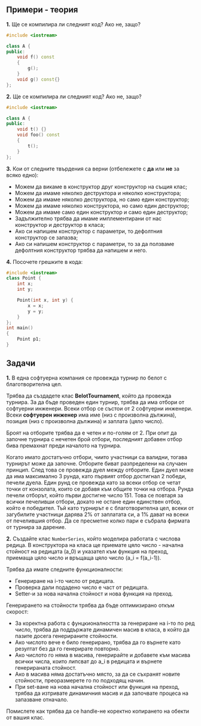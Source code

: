 ## Примери - теория

**1.** Ще се компилира ли следният код? Ако не, защо?
```c++
#include <iostream>

class A {
public:
    void f() const
    {
        g();
    }
    void g() const{}
};
```

**2.** Ще се компилира ли следният код? Ако не, защо?
```c++
#include <iostream>

class A {
public:
    void t() {}
    void foo() const
    {
        t();
    }
};
```

**3.** Кои от следните твърдения са верни (отбележете с **да** или **не** за всяко едно):
 - Можем да викаме в конструктор друг конструктор на същия клас;
 - Можем да имаме няколко деструктора и няколко конструктора;
 - Можем да имаме няколко деструктора, но само един конструктор;
 - Можем да имаме няколко конструктора, но само един деструктор;
 - Можем да имаме само един конструктор и само един деструктор;
 - Задължително трябва да имаме имплементирани от нас конструктор и деструктор в класа;
 - Ако си напишем конструктор с параметри, то дефолтния конструктор се запазва;
 - Ако си напишем конструктор с параметри, то за да ползваме дефолтния конструктор трябва да напишем и него.


**4.** Посочете грешките в кода:
```c++
#include <iostream>
class Point {
    int x;
    int y;

    Point(int x, int y) {
        x = x;
        y = y;
    }
};
int main()
{
    Point p1;
}
```

## Задачи

**1.** В една софтуерна компания се провежда турнир по белот с благотворителна цел.

Трябва да създадете клас **BelotTournament**, който да провежда турнира.
За да бъде проведен един турнир, трябва да има отбори от софтуерни инженери. Всеки отбор се състои от 2 софтуерни инженери. Всеки **софтуерен инженер** има име (низ с произволна дължина), позиция (низ с произволна дължина) и заплата (цяло число). 

Броят на отборите трябва да е четен и по-голям от 2. При опит да започне турнира с нечетен брой отбори, последният добавен отбор бива премахнат преди началото на турнира.

Когато имато достатъчно отбори, чиито участници са валидни, тогава турнирът може да започне. Отборите биват разпределени на случаен принцип. След това се провежда дуел между отборите. Един дуел може да има максимално 3 рунда, като първият отбор достигнал 2 победи, печели дуела. Един рунд се провежда като за всеки отбор се четат точки от конзолата, които се добавя към общите точки на отбора. Рунда печели отборът, който първи достигне число 151. Това се повтаря за всички печеливши отбори, докато не остане един единствен отбор, който е победител. Тъй като турнирът е с благотворителна цел, всеки от загубилите участници дарява 2% от заплатата си, а 1% дават на всеки от печелившия отбор. Да се пресметне колко пари е събрала фирмата от турнира за дарение.

**2.** Създайте клас `NumberSeries`, който моделира работата с числова редица. В конструктора на класа ще приемате цяло число - начална стойност на редицата (a_0) и указател към функция на преход, приемаща цяло число и връщаща цяло число (a_i = f(a_i-1)).

Трябва да имате следните функционалности:
* Генериране на i-то число от редицата.
* Проверка дали подадено число е част от редицата.
* Setter-и за нова начална стойност и нова функция на преход.

Генерирането на стойности трябва да бъде оптимизирано откъм скорост:
* За коректна работа с фунцкионалността за генериране на i-то по ред число, трябва да поддържате динамичен масив в класа, в който да пазите досега генерираните стойности.
* Ако числото вече е било генерирано, трябва да го върнете като резултат без да го генерирате повторно.
* Ако числото го няма в масива, генерирайте и добавете към масива всички числа, които липсват до a_i в редицата и върнете генерираната стойност. 
* Ако в масива няма достатъчно място, за да се съхранят новите стойности, преоразмерете го по подходящ начин.
* При set-ване на нова начална стойност или функция на преход, трябва да изтривате динамичния масив и да започвате процеса на запазване отначало.

Помислете как трябва да се handle-не коректно копирането на обекти от вашия клас.

